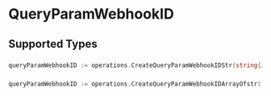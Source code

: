 # QueryParamWebhookID


## Supported Types

### 

```go
queryParamWebhookID := operations.CreateQueryParamWebhookIDStr(string{/* values here */})
```

### 

```go
queryParamWebhookID := operations.CreateQueryParamWebhookIDArrayOfstr([]string{/* values here */})
```

